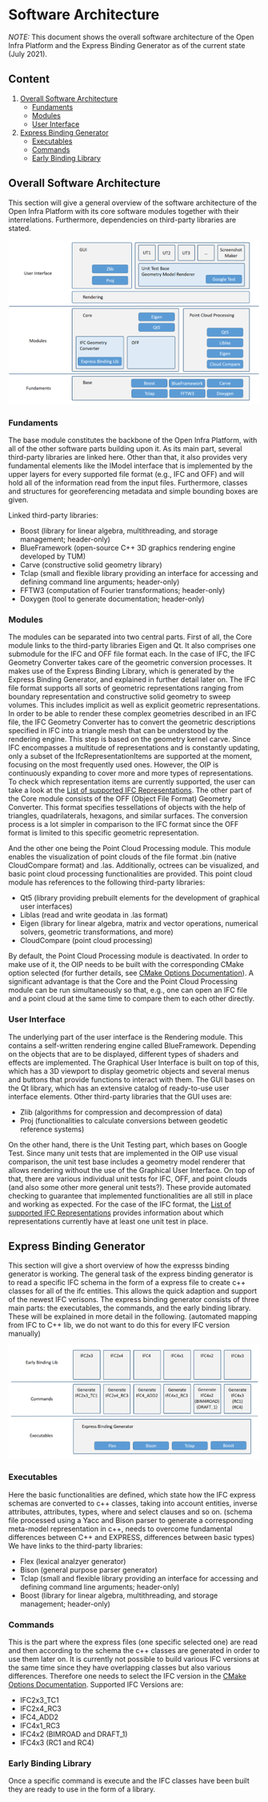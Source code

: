# Software Architecture

*NOTE:* This document shows the overall software architecture of the Open Infra Platform and the Express Binding Generator as of the current state (July 2021). 

## Content 

1. [Overall Software Architecture](#Overall_architecture)
    * [Fundaments](#Fundaments)
    * [Modules](#Modules)
    * [User Interface](#UI)
2. [Express Binding Generator](#Express_binding) 
	* [Executables](#Exec)
	* [Commands](#Commands)
	* [Early Binding Library](#Early_binding_lib)

## <a name="Overall_architecture"></a> Overall Software Architecture

This section will give a general overview of the software architecture of the Open Infra Platform with its core software modules together with their interrelations.
Furthermore, dependencies on third-party libraries are stated. 

![](../images/software_architecture.PNG)

### <a name="Fundaments"></a> Fundaments
The base module constitutes the backbone of the Open Infra Platform, with all of the other software parts building upon it. As its main part, several third-party libraries are linked here. Other than that, it also provides very fundamental elements like the IModel interface that is implemented by the upper layers for every supported file format (e.g., IFC and OFF) and will hold all of the information read from the input files. Furthermore, classes and structures for georeferencing metadata and simple bounding boxes are given.

Linked third-party libraries:
* Boost (library for linear algebra, multithreading, and storage management; header-only)
* BlueFramework (open-source C++ 3D graphics rendering engine developed by TUM)
* Carve (constructive solid geometry library)
* Tclap (small and flexible library providing an interface for accessing and defining command line arguments; header-only)
* FFTW3 (computation of Fourier transformations; header-only)
* Doxygen (tool to generate documentation; header-only)

### <a name="Modules"></a> Modules

The modules can be separated into two central parts. First of all, the Core module links to the third-party libraries Eigen and Qt.
It also comprises one submodule for the IFC and OFF file format each. In the case of IFC, the IFC Geometry Converter takes care of the geometric conversion processes. It makes use of the Express Binding Library, which is generated by the Express Binding Generator, and explained in further detail later on. The IFC file format supports all sorts of geometric representations ranging from boundary representation and constructive solid geometry to sweep volumes. This includes implicit as well as explicit geometric representations. In order to be able to render these complex geometries described in an IFC file, the IFC Geometry Converter has to convert the geometric descriptions specified in IFC into a triangle mesh that can be understood by the rendering engine. This step is based on the geometry kernel carve. 
Since IFC encompasses a multitude of representations and is constantly updating, only a subset of the IfcRepresentationItems are supported at the moment, focusing on the most frequently used ones. However, the OIP is continuously expanding to cover more and more types of representations. To check which representation items are currently supported, the user can take a look at the [List of supported IFC Representations](./SupportedIFCrepresentations.md). The other part of the Core module consists of the OFF (Object File Format) Geometry Converter. This format specifies tessellations of objects with the help of triangles, quadrilaterals, hexagons, and similar surfaces. The conversion process is a lot simpler in comparison to the IFC format since the OFF format is limited to this specific geometric representation.

And the other one being the Point Cloud Processing module. This module enables the visualization of point clouds of the file format .bin (native CloudCompare format) and .las. Additionally, octrees can be visualized, and basic point cloud processing functionalities are provided.
This point cloud module has references to the following third-party libraries:
* Qt5 (library providing prebuilt elements for the development of graphical user interfaces)
* Liblas (read and write geodata in .las format)
* Eigen (library for linear algebra, matrix and vector operations, numerical solvers, geometric transformations, and more)
* CloudCompare (point cloud processing)

By default, the Point Cloud Processing module is deactivated. In order to make use of it, the OIP needs to be built with the corresponding CMake option selected (for further details, see [CMake Options Documentation](Documentation/markdown/CMakeOptions.md)). A significant advantage is that the Core and the Point Cloud Processing module can be run simultaneously so that, e.g., one can open an IFC file and a point cloud at the same time to compare them to each other directly.

### <a name="UI"></a> User Interface

The underlying part of the user interface is the Rendering module. This contains a self-written rendering engine called BlueFramework. Depending on the objects that are to be displayed, different types of shaders and effects are implemented. The Graphical User Interface is built on top of this, which has a 3D viewport to display geometric objects and several menus and buttons that provide functions to interact with them. The GUI bases on the Qt library, which has an extensive catalog of ready-to-use user interface elements. Other third-party libraries that the GUI uses are:
* Zlib (algorithms for compression and decompression of data)
* Proj (functionalities to calculate conversions between geodetic reference systems)

On the other hand, there is the Unit Testing part, which bases on Google Test. Since many unit tests that are implemented in the OIP use visual comparison, the unit test base includes a geometry model renderer that allows rendering without the use of the Graphical User Interface. On top of that, there are various individual unit tests for IFC, OFF, and point clouds (and also some other more general unit tests?). These provide automated checking to guarantee that implemented functionalities are all still in place and working as expected. For the case of the IFC format, the [List of supported IFC Representations](./SupportedIFCrepresentations.md) provides information about which representations currently have at least one unit test in place.

## <a name="Express_binding"></a> Express Binding Generator

This section will give a short overview of how the expresss binding generator is working. The general task of the express binding generator is to read a specific IFC schema in the form of a express file to create c++ classes for all of the ifc entities. This allows the quick adaption and support of the newest IFC verisons. The express binding generator consists of three main parts: the executables, the commands, and the early binding library. These will be explained in more detail in the following. (automated mapping from IFC to C++ lib, we do not want to do this for every IFC version manually)

![](../images/express_binding.PNG)

### <a name="Exec"></a> Executables 

Here the basic functionalities are defined, which state how the IFC express schemas are converted to c++ classes, taking into account entities, inverse attributes, attributes, types, where and select clauses and so on. (schema file processed using a Yacc and Bison parser to generate a corresponding meta-model representation in c++, needs to overcome fundamental differences between C++ and EXPRESS, differences between basic types)
We have links to the third-party libraries:
* Flex (lexical analzyer generator)
* Bison (general purpose parser generator)
* Tclap (small and flexible library providing an interface for accessing and defining command line arguments; header-only)
* Boost (library for linear algebra, multithreading, and storage management; header-only)

### <a name="Commands"></a> Commands

This is the part where the express files  (one specific selected one) are read and then according to the schema the c++ classes are generated in order to use them later on. It is currently not possible to build various IFC versions at the same time since they have overlapping classes but also various differences. Therefore one needs to select the IFC version in the [CMake Options Documentation](Documentation/markdown/CMakeOptions.md). 
Supported IFC Versions are:
* IFC2x3_TC1
* IFC2x4_RC3
* IFC4_ADD2
* IFC4x1_RC3
* IFC4x2 (BIMROAD and DRAFT_1)
* IFC4x3 (RC1 and RC4)

### <a name="Early_binding_lib"></a> Early Binding Library

Once a specific command is execute and the IFC classes have been built they are ready to use in the form of a library.


